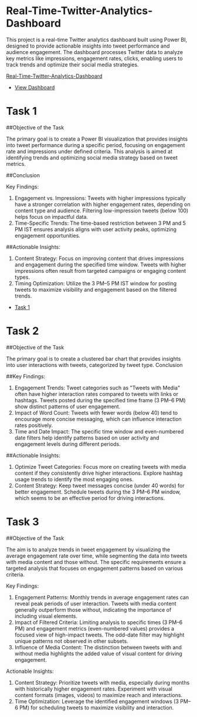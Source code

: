 # Real-Time-Twitter-Analytics-Dashboard
This project is a real-time Twitter analytics dashboard built using Power BI, designed to provide actionable insights into tweet performance and audience engagement. The dashboard processes Twitter data to analyze key metrics like impressions, engagement rates, clicks, enabling users to track trends and optimize their social media strategies. 

<a href= "https://github.com/Tanujamahale/Real-Time-Twitter-Analytics-Dashboard/blob/main/Real-%20Time%20Twitter%20Analytics%20Dashboard.pbix"> Real-Time-Twitter-Analytics-Dashboard</a>
- <a href= "https://github.com/Tanujamahale/Real-Time-Twitter-Analytics-Dashboard/blob/main/Real-%20Time%20Twitter%20Analytics%20dashboard.png"> View Dashboard</a>
# Task 1
##Objective of the Task

The primary goal is to create a Power BI visualization that provides insights into tweet performance during a specific period, focusing on engagement rate and impressions under defined criteria. This analysis is aimed at identifying trends and optimizing social media strategy based on tweet metrics.

##Conclusion

Key Findings:

1.	Engagement vs. Impressions:
Tweets with higher impressions typically have a stronger correlation with higher engagement rates, depending on content type and audience.
Filtering low-impression tweets (below 100) helps focus on impactful data.
2.	Time-Specific Trends:
The time-based restriction between 3 PM and 5 PM IST ensures analysis aligns with user activity peaks, optimizing engagement opportunities.

##Actionable Insights:

1.	Content Strategy:
 Focus on improving content that drives impressions and engagement during the specified time window.
Tweets with higher impressions often result from targeted campaigns or engaging content types.
3.	Timing Optimization:
Utilize the 3 PM–5 PM IST window for posting tweets to maximize visibility and engagement based on the filtered trends.

- <a href= "https://github.com/Tanujamahale/Real-Time-Twitter-Analytics-Dashboard/blob/main/Task%201.png"> Task 1<a>

# Task 2

##Objective of the Task

 The primary goal is to create a clustered bar chart that provides insights into user interactions with tweets, categorized by tweet type. 
Conclusion

##Key Findings:

1.	Engagement Trends:
Tweet categories such as "Tweets with Media" often have higher interaction rates compared to tweets with links or hashtags.
Tweets posted during the specified time frame (3 PM–6 PM) show distinct patterns of user engagement.
2.	Impact of Word Count:
Tweets with fewer words (below 40) tend to encourage more concise messaging, which can influence interaction rates positively.
3.	Time and Date Impact:
The specific time window and even-numbered date filters help identify patterns based on user activity and engagement levels during different periods.


##Actionable Insights:

1.	Optimize Tweet Categories:
Focus more on creating tweets with media content if they consistently drive higher interactions.
Explore hashtag usage trends to identify the most engaging ones.
2.	Content Strategy:
Keep tweet messages concise (under 40 words) for better engagement.
Schedule tweets during the 3 PM–6 PM window, which seems to be an effective period for driving interactions.

# Task 3

##Objective of the Task


The aim is to analyze trends in tweet engagement by visualizing the average engagement rate over time, while segmenting the data into tweets with media content and those without. The specific requirements ensure a targeted analysis that focuses on engagement patterns based on various criteria.


Key Findings:

1.	Engagement Patterns:
Monthly trends in average engagement rates can reveal peak periods of user interaction.
Tweets with media content generally outperform those without, indicating the importance of including visual elements.
2.	Impact of Filtered Criteria:
Limiting analysis to specific times (3 PM–6 PM) and engagement metrics (even-numbered values) provides a focused view of high-impact tweets.
The odd-date filter may highlight unique patterns not observed in other subsets.
3.	Influence of Media Content:
The distinction between tweets with and without media highlights the added value of visual content for driving engagement.

Actionable Insights:

1.	Content Strategy:
Prioritize tweets with media, especially during months with historically higher engagement rates.
Experiment with visual content formats (images, videos) to maximize reach and interactions.
2.	Time Optimization:
Leverage the identified engagement windows (3 PM–6 PM) for scheduling tweets to maximize visibility and interaction.
